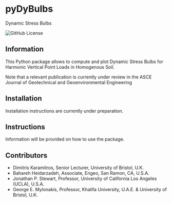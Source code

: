 # pyDyBulbs

Dynamic Stress Bulbs

![GitHub License](https://img.shields.io/github/license/dkaramitros/python-dysp)

## Information

This Python package allows to compute and plot Dynamic Stress Bulbs for Harmonic Vertical Point Loads in Homogenous Soil.

Note that a relevant publication is currently under review in the ASCE Journal of Geotechnical and Geoenvironmental Engineering

## Installation

Installation instructions are currently under preparation.

## Instructions

Information will be provided on how to use the package.

## Contributors

- Dimitris Karamitros, Senior Lecturer, University of Bristol, U.K.
- Bahareh Heidarzadeh, Associate, Engeo, San Ramon, CA, U.S.A.
- Jonathan P. Stewart, Professor, University of California Los Angeles (UCLA), U.S.A.
- George E. Mylonakis, Professor, Khalifa University, U.A.E. & University of Bristol, U.K.